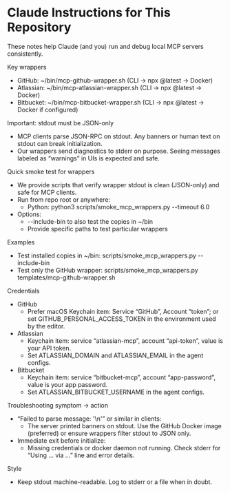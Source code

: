 # Claude Instructions for This Repository

These notes help Claude (and you) run and debug local MCP servers consistently.

Key wrappers
- GitHub: ~/bin/mcp-github-wrapper.sh (CLI → npx @latest → Docker)
- Atlassian: ~/bin/mcp-atlassian-wrapper.sh (CLI → npx @latest → Docker)
- Bitbucket: ~/bin/mcp-bitbucket-wrapper.sh (CLI → npx @latest → Docker if configured)

Important: stdout must be JSON-only
- MCP clients parse JSON-RPC on stdout. Any banners or human text on stdout can break initialization.
- Our wrappers send diagnostics to stderr on purpose. Seeing messages labeled as “warnings” in UIs is expected and safe.

Quick smoke test for wrappers
- We provide scripts that verify wrapper stdout is clean (JSON-only) and safe for MCP clients.
- Run from repo root or anywhere:
  - Python: python3 scripts/smoke_mcp_wrappers.py --timeout 6.0
- Options:
  - --include-bin to also test the copies in ~/bin
  - Provide specific paths to test particular wrappers

Examples
- Test installed copies in ~/bin: scripts/smoke_mcp_wrappers.py --include-bin
- Test only the GitHub wrapper: scripts/smoke_mcp_wrappers.py templates/mcp-github-wrapper.sh

Credentials
- GitHub
  - Prefer macOS Keychain item: Service “GitHub”, Account “token”; or set GITHUB_PERSONAL_ACCESS_TOKEN in the environment used by the editor.
- Atlassian
  - Keychain item: service “atlassian-mcp”, account “api-token”, value is your API token.
  - Set ATLASSIAN_DOMAIN and ATLASSIAN_EMAIL in the agent configs.
- Bitbucket
  - Keychain item: service “bitbucket-mcp”, account “app-password”, value is your app password.
  - Set ATLASSIAN_BITBUCKET_USERNAME in the agent configs.

Troubleshooting symptom → action
- “Failed to parse message: '\n'” or similar in clients:
  - The server printed banners on stdout. Use the GitHub Docker image (preferred) or ensure wrappers filter stdout to JSON only.
- Immediate exit before initialize:
  - Missing credentials or docker daemon not running. Check stderr for “Using … via …” line and error details.

Style
- Keep stdout machine-readable. Log to stderr or a file when in doubt.

